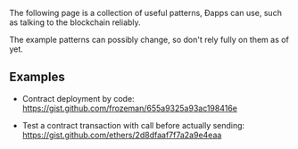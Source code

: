The following page is a collection of useful patterns, Ðapps can use, such as talking to the blockchain reliably.

The example patterns can possibly change, so don't rely fully on them as of yet.

## Examples

- Contract deployment by code:
https://gist.github.com/frozeman/655a9325a93ac198416e

- Test a contract transaction with call before actually sending:
https://gist.github.com/ethers/2d8dfaaf7f7a2a9e4eaa

